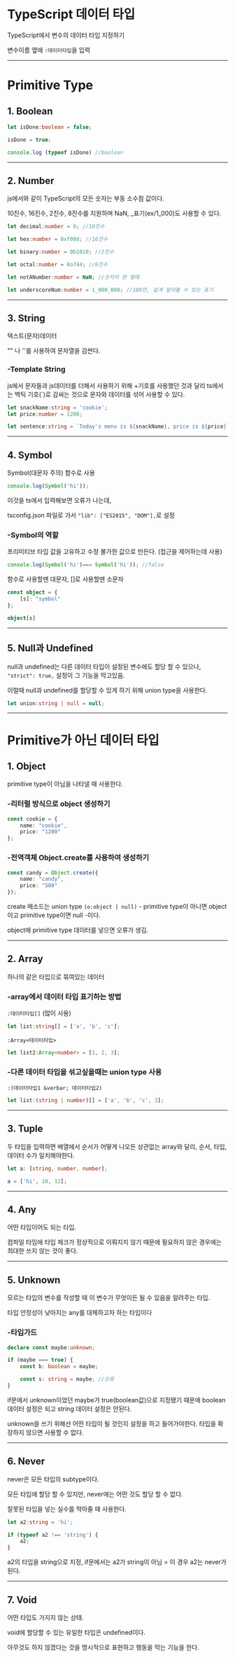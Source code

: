 # TypeScript 데이터 타입
TypeScript에서 변수의 데이터 타입 지정하기

변수이름 옆에 `:데이터타입`을 입력    

---
# Primitive Type
## 1. Boolean
```ts
let isDone:boolean = false;

isDone = true;

console.log (typeof isDone) //boolean
```
---
## 2. Number
js에서와 같이 TypeScript의 모든 숫자는 부동 소수점 값이다.

10진수, 16진수, 2진수, 8진수를 지원하며 NaN, _표기(ex/1_000)도 사용할 수 있다.

```ts
let decimal:number = 6; //10진수

let hex:number = 0xf00d; //16진수

let binary:number = 0b1010; //2진수

let octal:number = 0o744; //8진수

let notANumber:number = NaN; //숫자의 한 형태

let underscoreNum:number = 1_000_000; //100만, 쉽게 알아볼 수 있는 표기
```
---
## 3. String
텍스트(문자)데이터

"" 나 ''를 사용하여 문자열을 감싼다.

### -Template String
js에서 문자들과 js데이터를 더해서 사용하기 위해 +기호를 사용했던 것과 달리 ts에서는 백틱 기호(`)로 감싸는 것으로 문자와 데이터를 섞어 사용할 수 있다.
```ts
let snackName:string = 'cookie';
let price:number = 1200;

let sentence:string = `Today's menu is ${snackName}, price is ${price}`
```
---
## 4. Symbol
Symbol(대문자 주의) 함수로 사용

```ts
console.log(Symbol('hi'));
```
이것을 ts에서 입력해보면 오류가 나는데, 


tsconfig.json 파일로 가서
`"lib": ["ES2015", "DOM"],`로 설정
### -Symbol의 역할
프리미티브 타입 값을 고유하고 수정 불가한 값으로 만든다. (접근을 제어하는데 사용)
```ts
console.log(Symbol('hi')=== Symbol('hi')); //false
```
함수로 사용할땐 대문자, []로 사용할땐 소문자
```ts
const object = {
    [s]: "symbol"
};

object[s]
```

---
## 5. Null과 Undefined
null과 undefined는 다른 데이터 타입이 설정된 변수에도 할당 할 수 있으나, `"strict": true,` 설정이 그 기능을 막고있음.

이럴때 null과 undefined를 할당할 수 있게 하기 위해 union type을 사용한다.
```ts
let union:string | null = null;
```
---
# Primitive가 아닌 데이터 타입
## 1. Object
primitive type이 아님을 나타낼 때 사용한다.

### -리터럴 방식으로 object 생성하기
```ts
const cookie = {
    name: "cookie",
    price: "1200"
};
```

### -전역객체 Object.create를 사용하여 생성하기
```ts
const candy = Object.create({
    name: "candy",
    price: "500"
});
```
create 메소드는 union type `(o:object | null)` - primitive type이 아니면 object이고 primitive type이면 null -이다.

object에 primitive type 데이터를 넣으면 오류가 생김.

---
## 2. Array
하나의 같은 타입으로 묶여있는 데이터

### -array에서 데이터 타입 표기하는 방법
`:데이터타입[]` (많이 사용)
```ts
let list:string[] = ['a', 'b', 'c'];
```
`:Array<데이터타입>`
```ts
let list2:Array<number> = [1, 2, 3];
```

### -다른 데이터 타입을 섞고싶을때는 union type 사용

`:(데이터타입1 &verbar; 데이터타입2)`
```ts
let list:(string | number)[] = ['a', 'b', 'c', 3];
```
---
## 3. Tuple
두 타입을 입력하면 배열에서 순서가 어떻게 나오든 상관없는 array와 달리,
순서, 타입, 데이터 수가 일치해야한다.
```ts
let a: [string, number, number];

a = ['hi', 10, 12];
```
---
## 4. Any
어떤 타입이어도 되는 타입.

컴파일 타임에 타입 체크가 정상적으로 이뤄지지 않기 때문에 필요하지 않은 경우에는 최대한 쓰지 않는 것이 좋다.

---
## 5. Unknown
모르는 타입의 변수를 작성할 때 이 변수가 무엇이든 될 수 있음을 알려주는 타입. 

타입 안정성이 낮아지는 any를 대체하고자 하는 타입이다

### -타입가드
```ts
declare const maybe:unknown;

if (maybe === true) {
    const b: boolean = maybe;

    const s: string = maybe; //오류
}
```
if문에서 unknown이었던 maybe가 true(boolean값)으로 지정됐기 때문에 boolean 데이터 설정은 되고 string 데이터 설정은 안된다.

unknown을 쓰기 위해선 어떤 타입이 될 것인지 설정을 하고 들어가야한다. 타입을 확장하지 않으면 사용할 수 없다.

---
## 6. Never
never은 모든 타입의 subtype이다. 

모든 타입에 할당 할 수 있지만, never에는 어떤 것도 할당 할 수 없다.

잘못된 타입을 넣는 실수를 막아줄 때 사용한다.
```ts
let a2:string = 'hi';

if (typeof a2 !== 'string') {
    a2;
}
```
a2의 타입을 string으로 지정, if문에서는 a2가 string이 아님 = 이 경우 a2는 never가 된다.

---
## 7. Void
어떤 타입도 가지지 않는 상태.

void에 할당할 수 있는 유일한 타입은 undefined이다.

아무것도 하지 않겠다는 것을 명시적으로 표현하고 행동을 막는 기능을 한다.